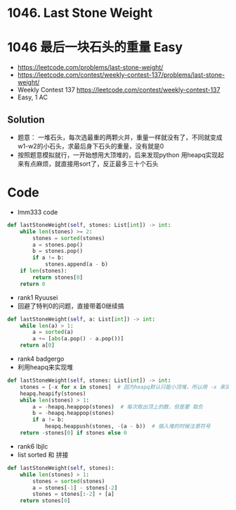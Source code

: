 # 1046. Last Stone Weight
# 1046 最后一块石头的重量 Easy
- https://leetcode.com/problems/last-stone-weight/
- https://leetcode.com/contest/weekly-contest-137/problems/last-stone-weight/
- Weekly Contest 137 https://leetcode.com/contest/weekly-contest-137
- Easy, 1 AC

## Solution
- 题意： 一堆石头，每次选最重的两颗火并，重量一样就没有了，不同就变成w1-w2的小石头，求最后身下石头的重量，没有就是0
- 按照题意模拟就行，一开始想用大顶堆的，后来发现python 用heapq实现起来有点麻烦，就直接用sort了，反正最多三十个石头

# Code
- lmm333 code
```python
def lastStoneWeight(self, stones: List[int]) -> int:
    while len(stones) >= 2:
        stones = sorted(stones)
        a = stones.pop()
        b = stones.pop()
        if a != b:
            stones.append(a - b)
    if len(stones):
        return stones[0]
    return 0
```

- rank1 Ryuusei
- 回避了特判0的问题，直接带着0继续搞
```python
def lastStoneWeight(self, a: List[int]) -> int:
    while len(a) > 1:
        a = sorted(a)
        a += [abs(a.pop() - a.pop())]
    return a[0]
```

- rank4 badgergo
- 利用heapq来实现堆
```python
def lastStoneWeight(self, stones: List[int]) -> int:
    stones = [-x for x in stones]  # 因为heapq默认只能小顶堆，所以用 -x 来实现大顶堆
    heapq.heapify(stones)
    while len(stones) > 1:
        a = -heapq.heappop(stones)  # 每次取出顶上的数，但是要 取负
        b = -heapq.heappop(stones)
        if a != b:
            heapq.heappush(stones, -(a - b))  # 插入堆的时候注意符号
    return -stones[0] if stones else 0
```

- rank6 lbjlc
- list sorted 和 拼接
```python
def lastStoneWeight(self, stones):
    while len(stones) > 1:
        stones = sorted(stones)
        a = stones[-1] - stones[-2]
        stones = stones[:-2] + [a]
    return stones[0]
```
